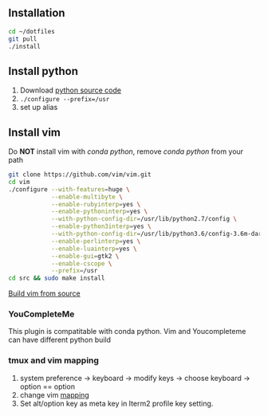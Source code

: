 ## Installation
```bash
cd ~/dotfiles
git pull
./install
```

## Install python
1. Download [python source code](https://www.python.org/downloads/)
2. `./configure --prefix=/usr`
3. set up alias

## Install vim
Do **NOT** install vim with *conda python*, remove *conda python* from your path
```bash
git clone https://github.com/vim/vim.git
cd vim
./configure --with-features=huge \
            --enable-multibyte \
            --enable-rubyinterp=yes \
            --enable-pythoninterp=yes \
            --with-python-config-dir=/usr/lib/python2.7/config \
            --enable-python3interp=yes \
            --with-python-config-dir=/usr/lib/python3.6/config-3.6m-darwin \
            --enable-perlinterp=yes \
            --enable-luainterp=yes \
            --enable-gui=gtk2 \
            --enable-cscope \
            --prefix=/usr
cd src && sudo make install
```

[Build vim from source](https://github.com/Valloric/YouCompleteMe/wiki/Building-Vim-from-source)

### YouCompleteMe
This plugin is compatitable with conda python. Vim and Youcompleteme can have different python build

### tmux and vim mapping
1. system preference -> keyboard -> modify keys -> choose keyboard -> option == option
2. change vim [mapping](http://stackoverflow.com/questions/7501092/can-i-map-alt-key-in-vim)
3. Set alt/option key as meta key in Iterm2 profile key setting.
